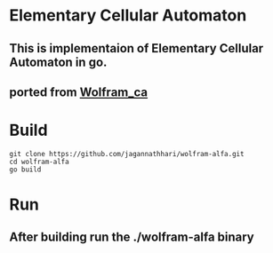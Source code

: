 # Elementary Cellular Automaton

## This is implementaion of **Elementary Cellular Automaton** in go.
## ported from [Wolfram_ca](https://github.com/jagannathhari/wolfram_ca)


# Build

```
git clone https://github.com/jagannathhari/wolfram-alfa.git
cd wolfram-alfa
go build

```

# Run
## After building run the ./wolfram-alfa binary
